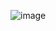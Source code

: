 ![image](https://github.com/oJoaoRabbit/Atividade01/assets/100852820/fd6f6212-df72-4a10-b4ff-d72a260be87f)

